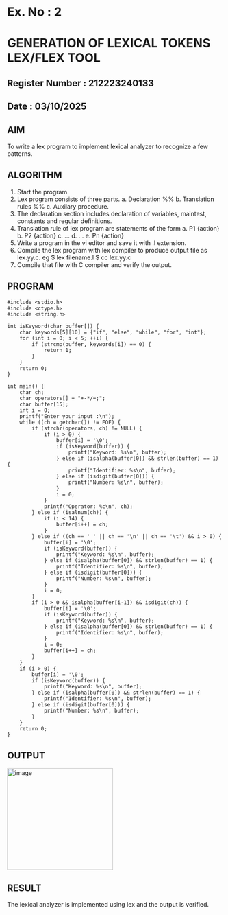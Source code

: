 # Ex. No : 2	
# GENERATION OF LEXICAL TOKENS LEX/FLEX TOOL
## Register Number : 212223240133
## Date : 03/10/2025

## AIM   
To write a lex program to implement lexical analyzer to recognize a few patterns.

## ALGORITHM
1.	Start the program.
2.	Lex program consists of three parts.
    a.	Declaration %%
    b.	Translation rules %%
    c.	Auxilary procedure.
3.	The declaration section includes declaration of variables, maintest, constants and regular definitions.
4.	Translation rule of lex program are statements of the form
    a.	P1 {action}
    b.	P2 {action}
    c.	…
    d.	…
    e.	Pn {action}
5.	Write a program in the vi editor and save it with .l extension.
6.	Compile the lex program with lex compiler to produce output file as lex.yy.c. eg $ lex filename.l $ cc lex.yy.c
7.	Compile that file with C compiler and verify the output.

## PROGRAM
```
#include <stdio.h>
#include <ctype.h>
#include <string.h>

int isKeyword(char buffer[]) {
    char keywords[5][10] = {"if", "else", "while", "for", "int"};
    for (int i = 0; i < 5; ++i) {
        if (strcmp(buffer, keywords[i]) == 0) {
            return 1;
        }
    }
    return 0;
}

int main() {
    char ch;
    char operators[] = "+-*/=;";
    char buffer[15];
    int i = 0;
    printf("Enter your input :\n");
    while ((ch = getchar()) != EOF) {
        if (strchr(operators, ch) != NULL) {
            if (i > 0) {
                buffer[i] = '\0';
                if (isKeyword(buffer)) {
                    printf("Keyword: %s\n", buffer);
                } else if (isalpha(buffer[0]) && strlen(buffer) == 1) {
                    printf("Identifier: %s\n", buffer);
                } else if (isdigit(buffer[0])) {
                    printf("Number: %s\n", buffer);
                }
                i = 0;
            }
            printf("Operator: %c\n", ch);
        } else if (isalnum(ch)) {
            if (i < 14) {
                buffer[i++] = ch;
            }
        } else if ((ch == ' ' || ch == '\n' || ch == '\t') && i > 0) {
            buffer[i] = '\0';
            if (isKeyword(buffer)) {
                printf("Keyword: %s\n", buffer);
            } else if (isalpha(buffer[0]) && strlen(buffer) == 1) {
                printf("Identifier: %s\n", buffer);
            } else if (isdigit(buffer[0])) {
                printf("Number: %s\n", buffer);
            }
            i = 0;
        }
        if (i > 0 && isalpha(buffer[i-1]) && isdigit(ch)) {
            buffer[i] = '\0';
            if (isKeyword(buffer)) {
                printf("Keyword: %s\n", buffer);
            } else if (isalpha(buffer[0]) && strlen(buffer) == 1) {
                printf("Identifier: %s\n", buffer);
            }
            i = 0;
            buffer[i++] = ch;
        }
    }
    if (i > 0) {
        buffer[i] = '\0';
        if (isKeyword(buffer)) {
            printf("Keyword: %s\n", buffer);
        } else if (isalpha(buffer[0]) && strlen(buffer) == 1) {
            printf("Identifier: %s\n", buffer);
        } else if (isdigit(buffer[0])) {
            printf("Number: %s\n", buffer);
        }
    }
    return 0;
}

```

## OUTPUT 
<img width="247" height="237" alt="image" src="https://github.com/user-attachments/assets/c40da1aa-1aa8-4653-8381-7822db720ae2" />

## RESULT
The lexical analyzer is implemented using lex and the output is verified.
